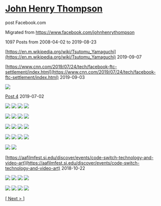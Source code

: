 # [John Henry Thompson](../README.md)
post Facebook.com

Migrated from https://www.facebook.com/johnhenrythompson

1097 Posts from 2008-04-02 to 2019-08-23


[https://en.m.wikipedia.org/wiki/Tsutomu_Yamaguchi](https://en.m.wikipedia.org/wiki/Tsutomu_Yamaguchi)
2019-09-07



[https://www.cnn.com/2019/07/24/tech/facebook-ftc-settlement/index.html](https://www.cnn.com/2019/07/24/tech/facebook-ftc-settlement/index.html)
2019-09-03

[![](media/2019-08-23/Timeline-Photos-thaddeus-stevens-equality-IMG_0186-jpg-thumb.jpg)](posts/2019-08-23-1.md)

[Post 4](https://www.tvguide.com/galleries/the-mtv-vmas-hottest-red-carpet-looks-of-all-time/8/?ftag=fbsoshares)
2019-07-02

[![](media/2018-11-05/Timeline-Photos-I-am-an-immigrant-thumb.jpg)](posts/2018-11-05-1.md) [![](media/2018-11-05/Timeline-Photos-Shadow-canvas-refelection-thumb.jpg)](posts/2018-11-05-2.md) [![](media/2018-11-05/Timeline-Photos-Yote-thumb.jpg)](posts/2018-11-05-3.md) [![](media/2018-11-05/Timeline-Photos-Past-my-prime-thumb.jpg)](posts/2018-11-05-4.md)

[![](media/2018-11-03/Timeline-Photos-Bb-my-cosmic-twin-thumb.jpg)](posts/2018-11-03-1.md) [![](media/2018-11-02/Dice-supreme-Reflections-thumb.jpg)](posts/2018-11-02-1.md) [![](media/2018-11-02/Timeline-Photos-Reflections-thumb.jpg)](posts/2018-11-02-2.md) [![](media/2018-11-02/dice-mediation-on-the-supremes-reflections-thumb.jpg)](posts/2018-11-02-3.md)

[![](media/2018-11-02/Timeline-Photos-Look-up-to-see-the-edge-thumb.jpg)](posts/2018-11-02-4.md) [![](media/2018-11-01/Timeline-Photos-A-post-thumb.jpg)](posts/2018-11-01-1.md) [![](media/2018-10-30/DICE-2x2-thumb.jpg)](posts/2018-10-30-1.md) [![](media/2018-10-30/Timeline-Photos-DICE-in-the-vortex-of-the-four-forces-of-space-l-thumb.jpg)](posts/2018-10-30-2.md)

[![](media/2018-10-30/Timeline-Photos-JHT-on-DICE-thumb.jpg)](posts/2018-10-30-3.md) [![](media/2018-10-30/Timeline-Photos-nmaahc-housing-a-history-of-a-people-thumb.jpg)](posts/2018-10-30-4.md) [![](media/2018-10-28/Timeline-Photos-DICE-snapboard-thumb.jpg)](posts/2018-10-28-1.md) [![](media/2018-10-24/Timeline-Photos-Thank-you-Shindy-for-DICE-slides-thumb.jpg)](posts/2018-10-24-1.md)

[![](media/2018-10-24/Timeline-Photos-Thank-you-Shindy-for-DICE-slides-1-thumb.jpg)](posts/2018-10-24-2.md) [![](media/2018-10-22/Timeline-Photos-https-aafilmfest-si-edu-discover-events-code-swi-thumb.jpg)](posts/2018-10-22-1.md)

[https://aafilmfest.si.edu/discover/events/code-switch-technology-and-video-art](https://aafilmfest.si.edu/discover/events/code-switch-technology-and-video-art)
2018-10-22

[![](media/2018-10-22/Timeline-Photos-DV-to-digital-thumb.jpg)](posts/2018-10-22-3.md) [![](media/2018-10-19/Timeline-Photos-DICE-iron-pixels-thumb.jpg)](posts/2018-10-19-1.md) [![](media/2018-10-17/Timeline-Photos-DICE-pixel-grid-thumb.jpg)](posts/2018-10-17-1.md) [![](media/2018-10-17/Timeline-Photos-DICE-pixel-veneer-thumb.jpg)](posts/2018-10-17-2.md)

[![](media/2018-10-17/DICE-pixel-smear-thumb.jpg)](posts/2018-10-17-3.md) [![](media/2018-10-17/DICE-pixel-smear-1-thumb.jpg)](posts/2018-10-17-4.md) [![](media/2018-10-13/Timeline-Photos-Why-vote-JHT-Personal-voter-promotion-campaign-2-thumb.jpg)](posts/2018-10-13-1.md) [![](media/2018-10-13/Timeline-Photos-Why-vote-JHT-Personal-voter-promotion-campaign-3-thumb.jpg)](posts/2018-10-13-2.md)

[[ Next > ]](pages/2018-09-24-1.md)